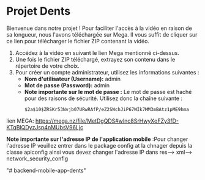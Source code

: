 # Projet Dents

Bienvenue dans notre projet ! Pour faciliter l'accès à la vidéo en raison de sa longueur, nous l'avons téléchargée sur Mega. Il vous suffit de cliquer sur ce lien pour télécharger le fichier ZIP contenant la vidéo.


1. Accédez à la vidéo en suivant le lien Mega mentionné ci-dessus.
2. Une fois le fichier ZIP téléchargé, extrayez son contenu dans le répertoire de votre choix.
3. Pour créer un compte administrateur, utilisez les informations suivantes :
    - **Nom d'utilisateur (Username):** admin
    - **Mot de passe (Password):** admin
    - **Note importante sur le mot de passe :** Le mot de passe est haché pour des raisons de sécurité. Utilisez donc la chaîne suivante :
      ```
      $2a$10$ZRSKr53Nvjb07URwRAfP/eZ2SWchJiP67WIk7MM3mBAtz1pME9hma
      ```
lien MEGA: https://mega.nz/file/MetDgQDS#wlnc8SrHwyXoFZy3fD-KTqBlQDyzJsp4nMUbsV96Ljc


 **Note importante sur l'adresse IP de l'application mobile** :Pour changer l'adresse IP veuillez entrer dans le package config at la chnager depuis la classe apiconfig ainsi vous devez changer l'adresse IP dans 
 res--> xml--> network_security_config


"# backend-mobile-app-dents" 
